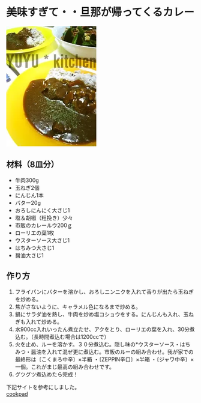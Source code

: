 # 美味すぎて・・旦那が帰ってくるカレー

![カレー画像](/image/旦那が帰るカレー.jpg)

## 材料（8皿分）

- 牛肉300g
- 玉ねぎ2個
- にんじん1本 
- バター20g
- おろしにんにく大さじ1
- 塩＆胡椒（粗挽き）少々
- 市販のカレールウ200ｇ 
- ローリエの葉1枚
- ウスターソース大さじ1
- はちみつ大さじ1
- 醤油大さじ1

## 作り方
1. フライパンにバターを溶かし、おろしニンニクを入れて香りが出たら玉ねぎを炒める。
2. 焦がさないように、キャラメル色になるまで炒める。
3. 鍋にサラダ油を熱し、牛肉を炒め塩コショウをする。にんじんも入れ、玉ねぎも入れて炒める。
4. 水900cc入れいったん煮立たせ、アクをとり、ローリエの葉を入れ、30分煮込む。（長時間煮込む場合は1200ccで）
5. 火を止め、ルーを溶かす。３０分煮込む。隠し味の*ウスターソース・はちみつ・醤油を入れて混ぜ更に煮込む。市販のルーの組み合わせ。我が家での最終形は〔こくまろ中辛〕×半箱 ・〔ZEPPIN辛口〕×半箱 ・〔ジャワ中辛〕×一個。これがまじ最高の組み合わせです。
6. グツグツ煮込めたら完成！





下記サイトを参考にしました。
<br>
[cookpad](https://cookpad.com/recipe/507299)

